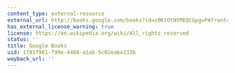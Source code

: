 ```yaml
---
content_type: external-resource
external_url: http://books.google.com/books?id=z0KtOtNYMEQC&pg=PAfrontcover
has_external_license_warning: true
license: https://en.wikipedia.org/wiki/All_rights_reserved
status: ''
title: Google Books
uid: 1f81f961-f99e-4460-a1ab-5c02eabe133b
wayback_url: ''
---
```

